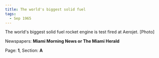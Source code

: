 ```yaml
---  
title: The world's biggest solid fuel  
tags:  
  - Sep 1965  
---  
```

  
The world's biggest solid fuel rocket engine is test fired at Aerojet. [Photo]  
  
Newspapers: **Miami Morning News or The Miami Herald**  
  
Page: **1**, Section: **A** 
